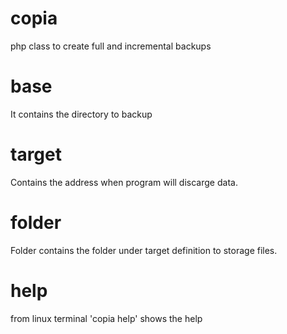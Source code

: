 # copia
php class to create full and incremental backups

# base 
It contains the directory to backup

# target
Contains the address when program will discarge data.

# folder
Folder contains the folder under target definition to storage files.

# help
from linux terminal 'copia help' shows the help
